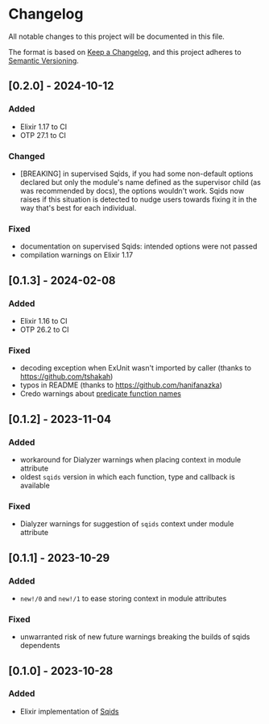 # Changelog

All notable changes to this project will be documented in this file.

The format is based on [Keep a Changelog](https://keepachangelog.com/en/1.0.0/),
and this project adheres to [Semantic Versioning](https://semver.org/spec/v2.0.0.html).

## [0.2.0] - 2024-10-12

### Added

- Elixir 1.17 to CI
- OTP 27.1 to CI

### Changed

- [BREAKING] in supervised Sqids, if you had some non-default options declared
  but only the module's name defined as the supervisor child (as was
  recommended by docs), the options wouldn't work. Sqids now raises if this
  situation is detected to nudge users towards fixing it in the way that's best
  for each individual.

### Fixed

- documentation on supervised Sqids: intended options were not passed
- compilation warnings on Elixir 1.17

## [0.1.3] - 2024-02-08

### Added

- Elixir 1.16 to CI
- OTP 26.2 to CI

### Fixed

- decoding exception when ExUnit wasn't imported by caller (thanks to
  https://github.com/tshakah)
- typos in README (thanks to https://github.com/hanifanazka)
- Credo warnings about [predicate function
  names](https://hexdocs.pm/credo/Credo.Check.Readability.PredicateFunctionNames.html)

## [0.1.2] - 2023-11-04

### Added

- workaround for Dialyzer warnings when placing context in module attribute
- oldest `sqids` version in which each function, type and callback is available

### Fixed

- Dialyzer warnings for suggestion of `sqids` context under module attribute

## [0.1.1] - 2023-10-29

### Added

- `new!/0` and `new!/1` to ease storing context in module attributes

### Fixed

- unwarranted risk of new future warnings breaking the builds of sqids
  dependents

## [0.1.0] - 2023-10-28

### Added

- Elixir implementation of [Sqids](https://sqids.org/)

